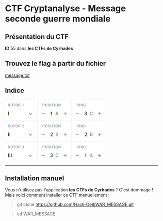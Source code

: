 # CTF Cryptanalyse - Message seconde guerre mondiale

## Présentation du CTF 
**ID** 55 dans **les CTFs de Cyrhades**



## Trouvez le flag à partir du fichier 
[message.txt](message.txt)

## Indice
![indice.jpg](indice.jpg)


-----------

## Installation manuel
Vous n'utilisez pas l'application **les CTFs de Cyrhades** ? C'est dommage !
Mais voici comment installer ce CTF manuellement :

> git clone https://github.com/Hack-Oeil/WAR_MESSAGE.git

> cd WAR_MESSAGE
